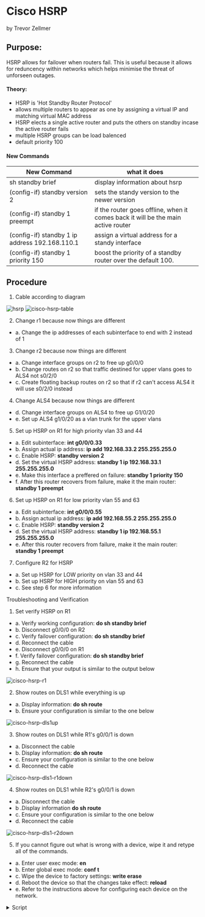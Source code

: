 # Cisco HSRP 
by Trevor Zellmer

## Purpose:
HSRP allows for failover when routers fail. This is useful because it allows for reduncency within networks which helps minimise 
the threat of unforseen outages.

#### Theory:
- HSRP is 'Hot Standby Router Protocol'
- allows multiple routers to appear as one by assigning a virtual IP and matching virtual MAC address
- HSRP elects a single active router and puts the others on standby incase the active router fails
- multiple HSRP groups can be load balenced
- default priority 100

#### New Commands
New Command | what it does
------------|-------------
sh standby brief | display information about hsrp
(config-if) standby version 2 | sets the standy version to the newer version
(config-if) standby 1 preempt | if the router goes offline, when it comes back it will be the main active router
(config-if) standby 1 ip address 192.168.110.1 | assign a virtual address for a standy interface
(config-if) standby 1 priority 150 | boost the priority of a standby router over the default 100.


## Procedure
1. Cable according to diagram

![hsrp](hsrp.png)
![cisco-hsrp-table](cisco-hsrp-table.png)

2. Change r1 because now things are different
- a. Change the ip addresses of each subinterface to end with 2 instead of 1



3. Change r2 because now things are different
- a. Change interface groups on r2 to free up g0/0/0
- b. Change routes on r2 so that traffic destined for upper vlans goes to ALS4 not s0/2/0
- c. Create floating backup routes on r2 so that if r2 can't access ALS4 it will use s0/2/0 instead

4. Change ALS4 because now things are different
- d. Change interface groups on ALS4 to free up G1/0/20
- e. Set up ALS4 g1/0/20 as a vlan trunk for the upper vlans

5. Set up HSRP on R1 for high priority vlan 33 and 44
- a. Edit subinterface: **int g0/0/0.33**
- b. Assign actual ip address: **ip add 192.168.33.2 255.255.255.0**
- c. Enable HSRP: **standby version 2**
- d. Set the virtual HSRP address: **standby 1 ip 192.168.33.1 255.255.255.0**
- e. Make this interface a preffered on failure: **standby 1 priority 150**
- f. After this router recovers from failure, make it the main router: **standby 1 preempt**

6. Set up HSRP on R1 for low priority vlan 55 and 63
- a. Edit subinterface: **int g0/0/0.55**
- b. Assign actual ip address: **ip add 192.168.55.2 255.255.255.0**
- c. Enable HSRP: **standby version 2**
- d. Set the virtual HSRP address: **standby 1 ip 192.168.55.1 255.255.255.0**
- e. After this router recovers from failure, make it the main router: **standby 1 preempt**

7. Configure R2 for HSRP
- a. Set up HSRP for LOW priority on vlan 33 and 44
- b. Set up HSRP for HIGH priority on vlan 55 and 63
- c. See step 6 for more information





Troubleshooting and Verification



1. Set verify HSRP on R1
- a. Verify working configuration: **do sh standby brief**
- b. Disconnect g0/0/0 on R2
- c. Verify failover configuration: **do sh standby brief**
- d. Reconnect the cable
- e. Disconnect g0/0/0 on R1
- f. Verify failover configuration: **do sh standby brief**
- g. Reconnect the cable
- h. Ensure that your output is similar to the output below

![cisco-hsrp-r1](cisco-hsrp-r1.png)


2. Show routes on DLS1 while everything is up
- a. Display information: **do sh route**
- b. Ensure your configuration is similar to the one below

![cisco-hsrp-dls1up](cisco-hsrp-dls1up.png)

3. Show routes on DLS1 while R1's g0/0/1 is down
- a. Disconnect the cable
- b. Display information: **do sh route**
- c. Ensure your configuration is similar to the one below
- d. Reconnect the cable

![cisco-hsrp-dls1-r1down](cisco-hsrp-dls1-r1down.PNG)



4. Show routes on DLS1 while R2's g0/0/1 is down
- a. Disconnect the cable
- b .Display information **do sh route**
- c. Ensure your configuration is similar to the one below
- d. Reconnect the cable

![cisco-hsrp-dls1-r2down](cisco-hsrp-dls1-r2down.PNG)

5. If you cannot figure out what is wrong with a device, wipe it and retype all of the commands.
- a. Enter user exec mode: **en** </br>
- b. Enter global exec mode: **conf t** </br>
- c. Wipe the device to factory settings:  **write erase** </br>
- d. Reboot the device so that the changes take effect: **reload** </br>
- e. Refer to the instructions above for configuring each device on the network.



<details> <summary>Script</summary>


```
! ===============================
! This is switch 1 config
en
config t
hostname ALS1
no ip domain-lookup
line con 0
password cisco login
logging sync
exec-time 120 0
enable secret class
service password-encryption
ip domain name challenge.local
crypto key generate rsa
1024
ip ssh ver 2
username student secret cisco 
username admin priv 15 secret cisco 
line vty 0 15
transport input ssh
login local
banner motd % keep out %
ip default-gateway 
vlan 33
name Sales
exit
vlan 44
name Manufacturing
exit
vlan 55
name Admin
exit
vlan 63
name ITmgmt
exit
vlan 888
name NativeONLY
exit
int range gi1/0/1-8
switchport mode access
switchport access vlan 33
no shut
exit
int range gi1/0/9-12
switchport mode access
switchport access vlan 44
no shut
exit
int range gi1/0/13-18
switchport mode access
switchport access vlan 55
no shut
exit
int vlan 63
ip add 172.16.63.5 255.255.255.128
desc ITmgmt
no shut
exit
int range gi1/0/20-21
shut
channel-group 2 mode desir
int po2
shut
desc connect to ALS4
!switchport trunk encapsulation dot1q
switchport nonegotiate
switchport mode trunk
switchport trunk allowed vlan 33,44,55,63
switchport trunk native vlan 888
no shut
exit
int gi1/0/23
!switchport trunk encapsulation dot1q
switchport nonegotiate
switchport mode trunk
switchport trunk allowed vlan 33,44,55,63
switchport trunk native vlan 888
no shut
exit
int range gi1/0/24, gi1/0/22
shut
channel-group 1 mode active
int po1
shut
!switchport trunk encapsulation dot1q
switchport nonegotiate
switchport mode trunk
switchport trunk allowed vlan 33,44,55,63
switchport trunk native vlan 888
no shut
exit
spanning-tree mode rapid-pvst
spanning-tree portfast default
spanning-tree portfast bpduguard default
spanning-tree vlan 33 root primary
spanning-tree vlan 44 root primary
spanning-tree vlan 55 root secondary
spanning-tree vlan 63 root secondary
ip access-list standard BlockSales
 remark Block R1 Sales network
 deny   172.16.33.0 0.0.0.255
 remark Block 3750-2 Sales network
 deny   172.16.128.0 0.0.0.255
 permit any
line vty 0 15
 access-class BlockSales in
!copy run start
!show arp
!show run


! ===============================
! This is switch 2 config
en
config t
hostname ALS2
no ip domain-lookup
line con 0
password cisco
login
logging sync
exec-time 120 0
enable secret class
service password-encryption
ip domain name challenge.local
crypto key generate rsa
1024
ip ssh ver 2
username student secret cisco 
username admin priv 15 secret cisco
line vty 0 15
transport input ssh
login local
banner motd % keep out %
ip default-gateway 
vlan 33
name Sales
exit
vlan 44
name Manufacturing
exit
vlan 55
name Admin
exit
vlan 63
name ITmgmt
exit
vlan 888
name NativeONLY
exit
int range gi1/0/1-6
switchport mode access
switchport access vlan 33
no shut
exit
int range gi1/0/7-14
switchport mode access
switchport access vlan 44
no shut
exit
int range gi1/0/15-18
switchport mode access
switchport access vlan 55
no shut
exit
int vlan 63
ip add 172.16.63.6 255.255.255.128
desc ITmgmt
no shut
exit
int range gi1/0/23-24
shut
channel-group 1 mode active
int po1
shut
!switchport trunk encapsulation dot1q
switchport nonegotiate
switchport mode trunk
switchport trunk allowed vlan 33,44,55,63
switchport trunk native vlan 888
no shut
exit
int range gi1/0/21-22
shut
channel-group 2 mode active
int po2
shut
desc Connect to ALS4
!switchport trunk encapsulation dot1q
switchport nonegotiate
switchport mode trunk
switchport trunk allowed vlan 33,44,55,63
switchport trunk native vlan 888
no shut
exit
spanning-tree mode rapid-pvst
spanning-tree portfast default
spanning-tree portfast bpduguard default
ip access-list standard BlockSales
 remark Block R1 Sales network
 deny   172.16.33.0 0.0.0.255
 remark Block 3750-2 Sales network
 deny   172.16.128.0 0.0.0.255
 permit any
line vty 0 15
 access-class BlockSales in
!sh ip trunk brief
!sh vlan brief
!copy run start
!show arp
!show run

! ===============================
! This is ALS3 config
en
config t
hostname ALS3
no ip domain-lookup
line con 0
password cisco
login
logging sync
exec-time 120 0
enable secret class
service password-encryption
ip domain name challenge.local
crypto key generate rsa
1024
ip ssh ver 2
username student secret cisco 
username admin priv 15 secret cisco
line vty 0 15
transport input ssh
login local
banner motd % keep out %
ip default-gateway 172.16.153.1
vlan 128
name Sales
exit
vlan 138
name Manufacturing
exit
vlan 148
name Admin
exit
vlan 153
name ITmgmt
exit
vlan 999
name NativeONLY
exit
int range gi1/0/1-8
switchport mode access
switchport access vlan 128
no shut
exit
int range gi1/0/9-12
switchport mode access
switchport access vlan 138
no shut
exit
int range gi1/0/13-18
switchport mode access
switchport access vlan 148
no shut
exit
int vlan 153
ip add 172.16.153.6 255.255.255.128
desc ITmgmt
no shut
exit
int range gi1/0/23-24
shut
channel-group 1 mode desir
int po1
shut
desc Connect to DLS1
!sdm prefer dual-ipv4-and-ipv6 default
!switchport trunk encapsulation dot1q
switchport nonegotiate
switchport mode trunk
switchport trunk allowed vlan 128,138,148,153
switchport trunk native vlan 999
no shut
exit
spanning-tree mode rapid-pvst
spanning-tree portfast default
spanning-tree portfast bpduguard default
ip access-list standard BlockSales
 remark Block R1 Sales network
 deny   172.16.33.0 0.0.0.255
 remark Block 3750-2 Sales network
 deny   172.16.128.0 0.0.0.255
 permit any
line vty 0 15
 access-class BlockSales in
!sh ip trunk brief
!sh vlan brief
!copy run start
!show arp
!show run


! ===============================
! This is switch 4 config
en
config t
hostname ALS4
no ip domain-lookup
line con 0
password cisco
login
logging sync
exec-time 120 0
enable secret class
service password-encryption
ip domain name challenge.local
crypto key generate rsa
1024
ip ssh ver 2
username student secret cisco 
username admin priv 15 secret cisco
line vty 0 15
transport input ssh
login local
banner motd % keep out %
ip default-gateway 
vlan 33
name Sales
exit
vlan 44
name Manufacturing
exit
vlan 55
name Admin
exit
vlan 63
name ITmgmt
exit
vlan 888
name NativeONLY
exit
int range gi1/0/1-6
switchport mode access
switchport access vlan 33
no shut
exit
int range gi1/0/7-14
switchport mode access
switchport access vlan 44
no shut
exit
int range gi1/0/15-18
switchport mode access
switchport access vlan 55
no shut
exit
int vlan 63
ip add 172.16.63.7 255.255.255.128
desc ITmgmt
no shut
exit
int range gi1/0/23-24
shut
channel-group 1 mode desir
int po1
shut
desc Connect to ALS1
!switchport trunk encapsulation dot1q
switchport nonegotiate
switchport mode trunk
switchport trunk allowed vlan 33,44,55,63
switchport trunk native vlan 888
no shut
exit
int range gi1/0/21-22
shut
channel-group 2 mode active
int po2
shut
desc Connect to ALS2
!switchport trunk encapsulation dot1q
switchport nonegotiate
switchport mode trunk
switchport trunk allowed vlan 33,44,55,63
switchport trunk native vlan 888
no shut
exit
int g1/0/20
shut
desc Connect to R2
switchport nonegotiate
switchport mode trunk
switchport trunk allowed vlan 33,44,55,63
switchport trunk native vlan 888
no shut
exit
spanning-tree mode rapid-pvst
spanning-tree portfast default
spanning-tree portfast bpduguard default
spanning-tree vlan 63 root primary
spanning-tree vlan 55 root primary
spanning-tree vlan 33 root secondary
spanning-tree vlan 44 root secondary
ip access-list standard BlockSales
 remark Block R1 Sales network
 deny   172.16.33.0 0.0.0.255
 remark Block 3750-2 Sales network
 deny   172.16.128.0 0.0.0.255
 permit any
line vty 0 15
 access-class BlockSales in
!sh ip trunk brief
!sh vlan brief
!copy run start
!show arp
!show run




! ===============================
! This is DLS1 config
en
config t
hostname DLS1
no ip domain-lookup
line con 0
password cisco
login
logging sync
exec-time 120 0
enable secret class
service password-encryption
ip domain name challenge.local
crypto key generate rsa
1024
ip ssh ver 2
username student secret cisco 
username admin priv 15 secret cisco
line vty 0 15
transport input ssh
login local
banner motd % keep out %
ip default-gateway 172.254.0.1
ip routing
!sdm prefer dual-ipv4-and-ipv6 default
ipv6 unicast-routing
do copy run start
vlan 138
name Sales
exit
vlan 138
name Manufacturing
vlan 148
name Admin
vlan 153
name ITmgmt
vlan 999
name NativeONLY
exit
int vlan 128
ip add 172.16.128.1 255.255.255.0
ipv6 add 2001:db8:ffff:d0::1/64
ipv6 add FE80::A link-local
ip helper-address 192.168.150.1
exit
int vlan 138
ip add 172.16.138.1 255.255.255.0
ipv6 add 2001:db8:ffff:d1::1/64
ipv6 add FE80::A link-local
ip helper-address 192.168.150.1
exit
int vlan 148
ip add 172.16.148.1 255.255.255.0
ipv6 add 2001:db8:ffff:d2::1/64
ipv6 add FE80::A link-local
ip helper-address 192.168.150.1
exit
int vlan 153
ip add 172.16.153.1 255.255.255.0
ip helper-address 192.168.150.1
exit
int range gi1/0/1-8
switchport mode access
switchport access vlan 128
no shut
exit
int range gi1/0/9-12
switchport mode access
switchport access vlan 138
no shut
exit
int range gi1/0/13-18
switchport mode access
switchport access vlan 148
no shut
exit
int gi1/0/22
no switchport
ip add 172.254.0.6 255.255.255.252
ipv6 add 2001:db8:ffff:2::6/64
ipv6 add FE80::A link-local
no shut
int gi1/0/23
no switchport
ip add 172.254.0.2 255.255.255.252
ipv6 add 2001:db8:ffff:1::2/64
ipv6 add FE80::A link-local
no shut
int vlan 153
ip add 172.16.153.1 255.255.255.128
desc ITmgmt
no shut
exit
int range gi1/0/21, gi1/0/24
shut
channel-group 1 mode desir
int po1
shut
desc Connect to ALS3
!switchport trunk encapsulation dot1q
switchport nonegotiate
switchport mode trunk
switchport trunk allowed vlan 128,138,148,153
switchport trunk native vlan 999
no shut
exit
!sh ip trunk brief
!sh vlan brief
!copy run start
!show arp
!show run
!Step 6a & b
ip route 172.16.33.0 255.255.255.0 172.254.0.1
ipv6 route 2001:db8:ffff:c0::/64 2001:db8:ffff:1::1
ip route 172.16.33.0 255.255.255.0 172.254.0.5 16
ipv6 route 2001:db8:ffff:c0::/64 2001:db8:ffff:2::5 16
ip route 172.16.44.0 255.255.255.0 172.254.0.1
ipv6 route 2001:db8:ffff:c1::/64 2001:db8:ffff:1::1
ip route 172.16.44.0 255.255.255.0 172.254.0.5 16
ipv6 route 2001:db8:ffff:c1::/64 2001:db8:ffff:2::5 16
ip route 172.16.55.0 255.255.255.0 172.254.0.5
ipv6 route 2001:db8:ffff:c2::/64 2001:db8:ffff:1::1
ip route 172.16.55.0 255.255.255.0 172.254.0.1 16
ipv6 route 2001:db8:ffff:c2::/64 2001:db8:ffff:2::5 16
ip route 172.16.63.0 255.255.255.0 172.254.0.5
ip route 172.16.63.0 255.255.255.0 172.254.0.1 16
!Step 6c & d
ip route 172.254.0.8 255.255.255.252 172.254.0.1
ipv6 route 2001:db8:ffff:3::/64 2001:db8:ffff:1::1
ip route 172.254.0.8 255.255.255.252 172.254.0.5 32
ipv6 route 2001:db8:ffff:3::/64 2001:db8:ffff:2::5 32
!Step 6e & f
ip route 192.168.150.1 255.255.255.255 172.254.0.1
ipv6 route 2001:db8:acad:0::1/128 2001:db8:ffff:1::1
ip route 192.168.150.1 255.255.255.255 172.254.0.5 64
ipv6 route 2001:db8:acad:0::1/128 2001:db8:ffff:2::5 64
spanning-tree mode rapid-pvst
spanning-tree portfast default
spanning-tree portfast bpduguard default
ip access-list standard BlockSales
spanning-tree vlan 128 root primary
spanning-tree vlan 138 root primary
spanning-tree vlan 148  root primary 
spanning-tree vlan 153 root primary
ip access-list standard BlockSales
 remark Block R1 Sales network
 deny   172.16.33.0 0.0.0.255
 remark Block 3750-2 Sales network
 deny   172.16.128.0 0.0.0.255
 permit any
line vty 0 15
 access-class BlockSales in
ipv6 access-list BlockV6Sales
 remark Block R1 Sales IPv6 network
 deny   ipv6 2001:db8:ffff:c0::/64 any
 remark Block 3750-2 IPv6 network
 deny   ipv6 2001:db8:ffff:d0::/64 any
 permit ipv6 any any
line vty 0 15
 ipv6 access-class BlockV6Sales in
int vlan 128
ipv6 nd prefix default no-autoconfig
ipv6 nd managed-config-flag
ipv6 dhcp relay destination 2001:db8:acad:0::1
int vlan 138
ipv6 nd prefix default no-autoconfig
ipv6 nd managed-config-flag
ipv6 dhcp relay destination 2001:db8:acad:0::1
int vlan 148
ipv6 nd prefix default no-autoconfig
ipv6 nd managed-config-flag
ipv6 dhcp relay destination 2001:db8:acad:0::1
exit


! ================================
! This is router 1 config
en
config t
hostname R1
no ip domain-lookup
line con 0
password cisco
login
logging sync
enable secret class
service password-encryption
ip domain name challenge.local
crypto key generate rsa
1024
ip ssh ver 2
username student secret cisco
username admin priv 15 secret cisco
line vty 0 15
transport input ssh
login local
banner motd % keep out %
! commands below this point are unqiue to routers
line aux 0
password cisco
login
ipv6 unicast-routing
!-- Make Subinterfaces
int gi0/0/0.33
encapsulation dot1q 33
ip address 172.16.33.2 255.255.255.0
standby version 2
standby 1 ip 172.16.33.1
standby 1 priority 150
standby preempt
ipv6 add 2001:db8:ffff:c0::1/64
ipv6 add FE80::1 link-local
int gi0/0/0.44
encapsulation dot1q 44
ip add 172.16.44.2 255.255.255.0
standby version 2
standby 1 ip 172.16.44.1
standby 1 priority 150
standby preempt
ipv6 add 2001:db8:ffff:c0::1/64
ipv6 add 2001:db8:ffff:c1::1/64
ipv6 add FE80::1 link-local
int gi0/0/0.55
encapsulation dot1q 55
ip address 172.16.55.2 255.255.255.0
standby version 2
standby 1 ip 172.16.55.1
standby preempt
ipv6 add 2001:db8:ffff:c0::1/64
ipv6 add 2001:db8:ffff:c2::1/64
ipv6 add FE80::1 link-local
int gi0/0/0.63
encapsulation dot1q 63
ip address 172.16.63.2 255.255.255.0
standby version 2
standby 1 ip 172.16.63.1
standby preempt
ipv6 add FE80::1 link-local
int gi0/0/0
desc Connect to ALS1
no shut
int gi0/0/1
desc Connect to DLS1
ip add 172.254.0.1 255.255.255.252
ipv6 add 2001:db8:ffff:1::1/64
ipv6 add FE80::1 link-local
no shut
int s0/2/0
desc Connect to R2
ip add 172.254.0.9 255.255.255.252
ipv6 add 2001:db8:ffff:3::9/64
ipv6 add FE80::1 link-local
no shut
int Lo0
desc Loopback 0
ip add 192.168.150.1 255.255.255.255
ipv6 add 2001:db8:acad:0::1/128
ipv6 add FE80::1 link-local
no shut
exit
!Step 5a & b
ip route 172.16.128.0 255.255.255.0 172.254.0.2
ipv6 route 2001:db8:ffff:d0::/64 2001:db8:ffff:1::2 
ip route 172.16.128.0 255.255.255.0 172.254.0.10 16
ipv6 route 2001:db8:ffff:d0::/64 2001:db8:ffff:3::A 16
ip route 172.16.138.0 255.255.255.0 172.254.0.2
ipv6 route 2001:db8:ffff:d1::/64 2001:db8:ffff:1::2
ip route 172.16.138.0 255.255.255.0 172.254.0.10 16
ipv6 route 2001:db8:ffff:d1::/64 2001:db8:ffff:3::A 16
ip route 172.16.148.0 255.255.255.0 172.254.0.2
ipv6 route 2001:db8:ffff:d2::/64 2001:db8:ffff:1::2
ip route 172.16.148.0 255.255.255.0 172.254.0.10 16
ipv6 route 2001:db8:ffff:d2::/64 2001:db8:ffff:3::A 16
ip route 172.16.153.0 255.255.255.128 172.254.0.2
ip route 172.16.153.0 255.255.255.128 172.254.0.10 16
!Step 5c & d
ip route 172.254.0.4 255.255.255.252 172.254.0.2
ipv6 route 2001:db8:ffff:2::/64 2001:db8:ffff:1::2
ip route 172.254.0.4 255.255.255.252 172.254.0.10 32
ipv6 route 2001:db8:ffff:2::/64 2001:db8:ffff:3::A 32
ip route 172.16.33.0 255.255.255.0 172.254.0.10 24
ip route 172.16.44.0 255.255.255.0 172.254.0.10 24
ip route 172.16.55.0 255.255.255.0 172.254.0.10 24
ip route 172.16.63.0 255.255.255.128 172.254.0.10 24
ipv6 route 2001:db8:ffff:c0::/64 2001:db8:ffff:3::A 24
ipv6 route 2001:db8:ffff:c1::/64 2001:db8:ffff:3::A 24
ipv6 route 2001:db8:ffff:c2::/64 2001:db8:ffff:3::A 24
spanning-tree mode rapid-pvst
spanning-tree portfast default
spanning-tree portfast bpduguard default
ip access-list standard BlockSales
 remark Block R1 Sales network
 deny   172.16.33.0 0.0.0.255
 remark Block 3750-2 Sales network
 deny   172.16.128.0 0.0.0.255
 permit any 
 line vty 0 15
 access-class BlockSales in
ipv6 access-list BlockV6Sales
 remark Block R1 Sales IPv6 network
 deny   ipv6 2001:db8:ffff:c0::/64 any
 remark Block 3750-2 IPv6 network
 deny   ipv6 2001:db8:ffff:d0::/64 any
 permit ipv6 any any
line vty 0 15
 ipv6 access-class BlockV6Sales in
ip dhcp excluded-address 172.16.33.0
ip dhcp pool Sales
default-router 
DNS-server 8.8.8.8
domain-name challenge.local
lease 0 6
network 172.16.33.0 255.255.255.0
ip dhcp excluded-address 192.168.128.1 192.168.128.10
ip dhcp pool Sales2
default-router 172.16.128.1
DNS-server 8.8.8.8
domain-name challenge.local
lease 0 6
network 172.16.128.0 255.255.255.0
ipv6 dhcp pool Sales16
address prefix 2001:db8:ffff:c0::/64
dns-server 2001:4860:4860::8888
domain-name challenge.local
int gi0/0/0.33
ipv6 dhcp server Sales16
ipv6 nd prefix default no-autoconfig
exit
ipv6 dhcp pool Sales26
address prefix 2001:db8:ffff:d0::/64
dns-server 2001:4860:4860::8888
domain-name challenge.local
ip dhcp excluded-address 172.16.44.0 172.16.44.10
ip dhcp pool Manufacturing
default-router 172.16.44.1
DNS-server 8.8.8.8
domain-name challenge.local
network 172.16.44.0 255.255.255.0
ip dhcp excluded-address 172.16.138.0 172.16.138.10
ip dhcp pool Manufacturing2
default-router 172.16.138.1
DNS-server 8.8.8.8
domain-name challenge.local
network 172.16.138.0 255.255.255.0
ipv6 dhcp pool Manufacturing16
address prefix 2001:db8:ffff:c1::/64
dns-server 2001:4860:4860::8888
domain-name challenge.local
int gi0/0/0.44
ipv6 dhcp server Manufacturing16
ipv6 nd prefix default no-autoconfig
exit
ipv6 dhcp pool Manufacturing26
address prefix 2001:db8:ffff:d1::/64
dns-server 2001:4860:4860::8888
domain-name challenge.local
ip dhcp excluded-address 172.16.55.0 172.16.55.10
ip dhcp pool Admin
default-router 172.16.55.1
DNS-server 8.8.8.8
domain-name challenge.local
network 172.16.55.0 255.255.255.0
ip dhcp excluded-address 172.16.148.0 172.16.148.10
ip dhcp pool Admin2
default-router 172.16.148.1
DNS-server 8.8.8.8
domain-name challenge.local
network 172.16.148.0 255.255.255.0
ipv6 dhcp pool Admin16
address prefix 2001:db8:ffff:c2::/64
dns-server 2001:4860:4860::8888
domain-name challenge.local
int g0/0/0.55
ipv6 dhcp server Admin16
ipv6 nd prefix default no-autoconfig
exit
ipv6 dhcp pool Admin26
address prefix 2001:db8:ffff:d2::/64
dns-server 2001:4860:4860::8888
domain-name challenge.local
ip dhcp excluded-address 172.16.63.0
ip dhcp pool ITmgmt
default-router 
DNS-server 8.8.8.8
domain-name challenge.local
network 172.16.63.0 255.255.255.128
ip dhcp excluded-address 172.16.153.1 172.16.153.10
ip dhcp pool ITmgmt2
default-router 172.16.153.1
DNS-server 8.8.8.8
domain-name challenge.local
network 172.16.153.0 255.255.255.128
int g0/0/1
ipv6 dhcp server automatic 
int s0/2/0
ipv6 dhcp server automatic 

! ================================
! This is router 2 config
en
config t
hostname R2
no ip domain-lookup
line con 0
password cisco
login
logging sync
enable secret class
service password-encryption
ip domain name challenge.local
crypto key generate rsa
1024
ip ssh ver 2
username student secret cisco
username admin priv 15 secret cisco
line vty 0 15
transport input ssh
login local
banner motd % keep out %
! commands below this point are unqiue to routers
line aux 0
password cisco
login
ipv6 unicast-routing
int s0/2/0
desc Connect to R1
ip add 172.254.0.10 255.255.255.252
ipv6 add 2001:db8:ffff:3::A/64
ipv6 add FE80::2 link-local
no shut
int gi0/0/1
desc Connect to DLS1
ip add 172.254.0.5 255.255.255.252
ipv6 add 2001:db8:ffff:2::5/64
ipv6 add FE80::2 link-local
no shut
exit
int gi0/0/0.33
encapsulation dot1q 33
ip address 172.16.33.3 255.255.255.0
standby version 2
standby 1 ip 172.16.33.1
standby 1 preempt
ipv6 add 2001:db8:ffff:c0::3/64
ipv6 add FE80::2 link-local
ip helper-address 192.168.150.1
ipv6 nd prefix default no-autoconfig
ipv6 nd managed-config-flag
ipv6 dhcp relay destination 2001:db8:acad:0::1
int gi0/0/0.44
encapsulation dot1q 44
ip add 172.16.44.3 255.255.255.0
standby version 2
standby 1 ip 172.16.44.1
standby 1 preempt
ipv6 add 2001:db8:ffff:c1::3/64
ipv6 add FE80::2 link-local
ip helper-address 192.168.150.1
ipv6 nd prefix default no-autoconfig
ipv6 nd managed-config-flag
ipv6 dhcp relay destination 2001:db8:acad:0::1
int gi0/0/0.55
encapsulation dot1q 55
ip address 172.16.55.3 255.255.255.0
standby version 2
standby 1 ip 172.16.55.1
standby 1 priority 150
standby 1 preempt
ipv6 add 2001:db8:ffff:c2::3/64
ipv6 add FE80::2 link-local
ip helper-address 192.168.150.1
ipv6 nd prefix default no-autoconfig
ipv6 nd managed-config-flag
ipv6 dhcp relay destination 2001:db8:acad:0::1
int gi0/0/0.63
encapsulation dot1q 63
ip address 172.16.63.3 255.255.255.0
standby version 2
standby 1 ip 172.16.63.1
standby 1 priority 150
standby 1 preempt
ipv6 add FE80::2 link-local
ip helper-address 192.168.150.1
ipv6 nd prefix default no-autoconfig
ipv6 nd managed-config-flag
ipv6 dhcp relay destination 2001:db8:acad:0::1
int gi0/0/0
desc Connect to ALS4
no shut
!Step 7a & b
ip route 172.16.33.0 255.255.255.0 172.254.0.9
ipv6 route 2001:db8:ffff:c0::/64 2001:db8:ffff:3::9
ip route 172.16.33.0 255.255.255.0 172.254.0.6 16
ipv6 route 2001:db8:ffff:c0::/64 2001:db8:ffff:2::6 16
ip route 172.16.44.0 255.255.255.0 172.254.0.9
ipv6 route 2001:db8:ffff:c1::/64 2001:db8:ffff:3::9
ip route 172.16.44.0 255.255.255.0 172.254.0.6 16
ipv6 route 2001:db8:ffff:c1::/64 2001:db8:ffff:2::6 16
ip route 172.16.55.0 255.255.255.0 172.254.0.9
ipv6 route 2001:db8:ffff:c2::/64 2001:db8:ffff:3::9
ip route 172.16.55.0 255.255.255.0 172.254.0.6 16
ipv6 route 2001:db8:ffff:c2::/64 2001:db8:ffff:2::6 16
ip route 172.16.63.0 255.255.255.0 172.254.0.9
ip route 172.16.63.0 255.255.255.0 172.254.0.6 16
!Step 7c & d
ip route 172.16.128.0 255.255.255.0 172.254.0.6
ipv6 route 2001:db8:ffff:d0::/64 2001:db8:ffff:2::6
ip route 172.16.128.0 255.255.255.0 172.254.0.9 16
ipv6 route 2001:db8:ffff:d0::/64 2001:db8:ffff:3::9 16
ip route 172.16.138.0 255.255.255.0 172.254.0.6
ipv6 route 2001:db8:ffff:d1::/64 2001:db8:ffff:2::6
ip route 172.16.138.0 255.255.255.0 172.254.0.9 16
ipv6 route 2001:db8:ffff:d1::/64 2001:db8:ffff:3::9 16
ip route 172.16.148.0 255.255.255.0 172.254.0.6
ipv6 route 2001:db8:ffff:d2::/64 2001:db8:ffff:2::6
ip route 172.16.148.0 255.255.255.0 172.254.0.9 16
ipv6 route 2001:db8:ffff:d2::/64 2001:db8:ffff:3::9 16
ip route 172.16.153.0 255.255.255.128 172.254.0.6
ip route 172.16.153.0 255.255.255.128 172.254.0.9 16
!Step 7e & f
ip route 172.254.0.0 255.255.255.252 172.254.0.6
ipv6 route 2001:db8:ffff:1::/64 2001:db8:ffff:2::6
ip route 172.254.0.0 255.255.255.252 172.254.0.9 32
ipv6 route 2001:db8:ffff:1::/64 2001:db8:ffff:3::9 32
!Step 7g & h
ip route 192.168.150.1 255.255.255.255 172.254.0.9
ipv6 route 2001:db8:acad:0::1/128 2001:db8:ffff:3::9
ip route 192.168.150.1 255.255.255.255 172.254.0.6 64
ipv6 route 2001:db8:acad:0::1/128 2001:db8:ffff:2::6 64
!------ hsrp ------------------------------------------
ip route 172.16.33.0 255.255.255.0 172.254.0.7 24
ip route 172.16.44.0 255.255.255.0 172.254.0.7 24
ip route 172.16.55.0 255.255.255.0 172.254.0.7 24
ip route 172.16.63.0 255.255.255.128 172.254.0.7 24
ipv6 route 2001:db8:ffff:c0::/64 2001:db8:ffff:1::7 24
ipv6 route 2001:db8:ffff:c1::/64 2001:db8:ffff:1::7 24
ipv6 route 2001:db8:ffff:c2::/64 2001:db8:ffff:1::7 24
spanning-tree mode rapid-pvst
spanning-tree portfast default
spanning-tree portfast bpduguard default
ip access-list standard BlockSales
 remark Block R1 Sales network
 deny   172.16.33.0 0.0.0.255
 remark Block 3750-2 Sales network
 deny   172.16.128.0 0.0.0.255
 permit any
line vty 0 15
 access-class BlockSales in
 ipv6 access-list BlockV6Sales
 remark Block R1 Sales IPv6 network
 deny   ipv6 2001:db8:ffff:c0::/64 any
 remark Block 3750-2 IPv6 network
 deny   ipv6 2001:db8:ffff:d0::/64 any
 permit ipv6 any any
line vty 0 15
 ipv6 access-class BlockV6Sales in
```

</summary> </details>
